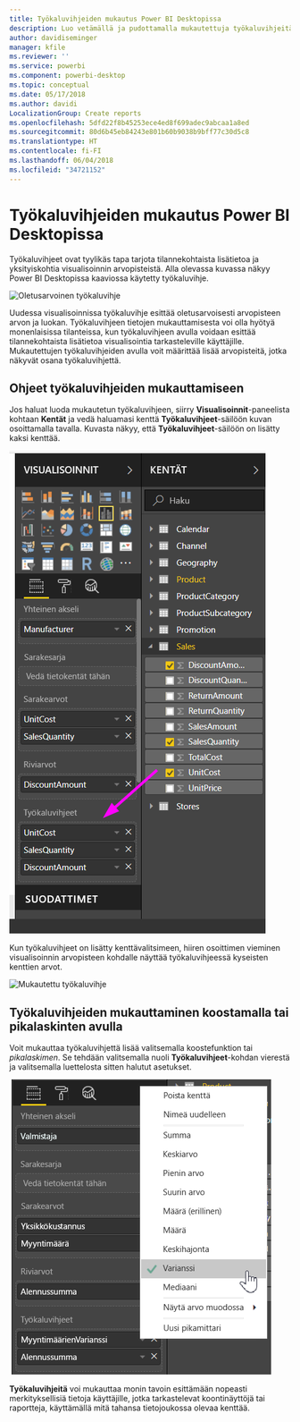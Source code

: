 ```yaml
---
title: Työkaluvihjeiden mukautus Power BI Desktopissa
description: Luo vetämällä ja pudottamalla mukautettuja työkaluvihjeitä visualisointeihin
author: davidiseminger
manager: kfile
ms.reviewer: ''
ms.service: powerbi
ms.component: powerbi-desktop
ms.topic: conceptual
ms.date: 05/17/2018
ms.author: davidi
LocalizationGroup: Create reports
ms.openlocfilehash: 5dfd22f8b45253ece4ed8f699adec9abcaa1a8ed
ms.sourcegitcommit: 80d6b45eb84243e801b60b9038b9bff77c30d5c8
ms.translationtype: HT
ms.contentlocale: fi-FI
ms.lasthandoff: 06/04/2018
ms.locfileid: "34721152"
---
```

# <a name="customizing-tooltips-in-power-bi-desktop"></a>Työkaluvihjeiden mukautus Power BI Desktopissa
Työkaluvihjeet ovat tyylikäs tapa tarjota tilannekohtaista lisätietoa ja yksityiskohtia visualisoinnin arvopisteistä. Alla olevassa kuvassa näkyy Power BI Desktopissa kaaviossa käytetty työkaluvihje.

![Oletusarvoinen työkaluvihje](media/desktop-custom-tooltips/custom-tooltips-1.png)

Uudessa visualisoinnissa työkaluvihje esittää oletusarvoisesti arvopisteen arvon ja luokan. Työkaluvihjeen tietojen mukauttamisesta voi olla hyötyä monenlaisissa tilanteissa, kun työkaluvihjeen avulla voidaan esittää tilannekohtaista lisätietoa visualisointia tarkasteleville käyttäjille. Mukautettujen työkaluvihjeiden avulla voit määrittää lisää arvopisteitä, jotka näkyvät osana työkaluvihjettä.

## <a name="how-to-customize-tooltips"></a>Ohjeet työkaluvihjeiden mukauttamiseen
Jos haluat luoda mukautetun työkaluvihjeen, siirry **Visualisoinnit**-paneelista kohtaan **Kentät** ja vedä haluamasi kenttä **Työkaluvihjeet**-säilöön kuvan osoittamalla tavalla. Kuvasta näkyy, että **Työkaluvihjeet**-säilöön on lisätty kaksi kenttää.

![Työkaluvihjekenttien lisääminen](media/desktop-custom-tooltips/custom-tooltips-2.png)

Kun työkaluvihjeet on lisätty kenttävalitsimeen, hiiren osoittimen vieminen visualisoinnin arvopisteen kohdalle näyttää työkaluvihjeessä kyseisten kenttien arvot.

![Mukautettu työkaluvihje](media/desktop-custom-tooltips/custom-tooltips-3.png)

## <a name="customizing-tooltips-with-aggregation-or-quick-calcs"></a>Työkaluvihjeiden mukauttaminen koostamalla tai pikalaskinten avulla
Voit mukauttaa työkaluvihjettä lisää valitsemalla koostefunktion tai *pikalaskimen*. Se tehdään valitsemalla nuoli **Työkaluvihjeet**-kohdan vierestä ja valitsemalla luettelosta sitten halutut asetukset.

![Työkaluvihje ja pikalaskin](media/desktop-custom-tooltips/custom-tooltips-4.png)

**Työkaluvihjeitä** voi mukauttaa monin tavoin esittämään nopeasti merkityksellisiä tietoja käyttäjille, jotka tarkastelevat koontinäyttöjä tai raportteja, käyttämällä mitä tahansa tietojoukossa olevaa kenttää.

